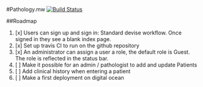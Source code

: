 #Pathology.mw
[![Build Status](https://travis-ci.org/sebastiangeiger/pathology.mw.svg?branch=develop)](https://travis-ci.org/sebastiangeiger/pathology.mw)

##Roadmap
  1.  [x] Users can sign up and sign in: Standard devise workflow. Once signed in they see a blank index page.
  2.  [x] Set up travis CI to run on the github repository
  3.  [x] An administrator can assign a user a role, the default role is Guest. The role is reflected in the status bar.
  4.  [ ] Make it possible for an admin / pathologist to add and update Patients
  5.  [ ] Add clinical history when entering a patient
  99. [ ] Make a first deployment on digital ocean

